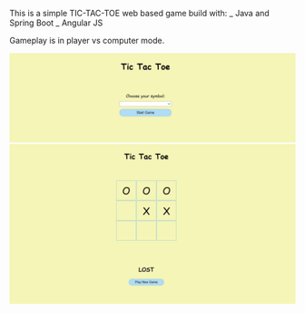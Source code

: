 This is a simple TIC-TAC-TOE web based game build with:
_ Java and Spring Boot
_ Angular JS

Gameplay is in player vs computer mode.

![Alt text](screenshots/StartGame.jpg?raw=true "Start game view")
![Alt text](screenshots/Gameplay.JPG?raw=true "Gameplay view")
